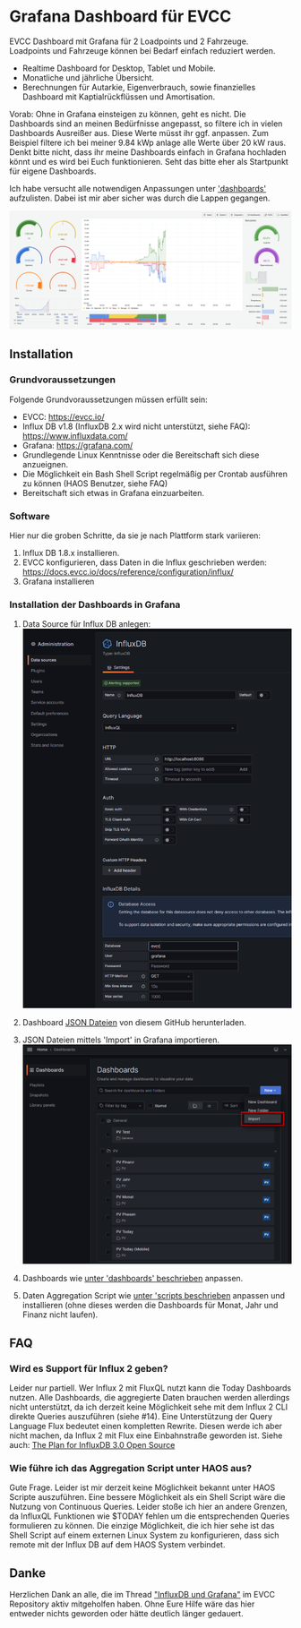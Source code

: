# Grafana Dashboard für EVCC

EVCC Dashboard mit Grafana für 2 Loadpoints und 2 Fahrzeuge. Loadpoints und Fahrzeuge können bei Bedarf einfach reduziert werden.

- Realtime Dashboard for Desktop, Tablet und Mobile.
- Monatliche und jährliche Übersicht.
- Berechnungen für Autarkie, Eigenverbrauch, sowie finanzielles Dashboard mit Kaptialrückflüssen und Amortisation.


Vorab: Ohne in Grafana einsteigen zu können, geht es nicht. Die Dashboards sind an meinen Bedürfnisse angepasst, so filtere ich in vielen Dashboards Ausreißer aus. Diese Werte müsst ihr ggf. anpassen. Zum Beispiel filtere ich bei meiner 9.84 kWp anlage alle Werte über 20 kW raus. Denkt bitte nicht, dass ihr meine Dashboards einfach in Grafana hochladen könnt und es wird bei Euch funktionieren. Seht das bitte eher als Startpunkt für eigene Dashboards.

Ich habe versucht alle notwendigen Anpassungen unter ['dashboards'](dashboards/README.md) aufzulisten. Dabei ist mir aber sicher was durch die Lappen gegangen.

![PV Today Screenshot](dashboards/img/today.png)


## Installation

### Grundvoraussetzungen

Folgende Grundvoraussetzungen müssen erfüllt sein:

- EVCC: https://evcc.io/
- Influx DB v1.8 (InfluxDB 2.x wird nicht unterstützt, siehe FAQ): https://www.influxdata.com/
- Grafana: https://grafana.com/
- Grundlegende Linux Kenntnisse oder die Bereitschaft sich diese anzueignen.
- Die Möglichkeit ein Bash Shell Script regelmäßig per Crontab ausführen zu können (HAOS Benutzer, siehe FAQ)
- Bereitschaft sich etwas in Grafana einzuarbeiten.


### Software

Hier nur die groben Schritte, da sie je nach Plattform stark variieren:

1. Influx DB 1.8.x installieren.
3. EVCC konfigurieren, dass Daten in die Influx geschrieben werden: https://docs.evcc.io/docs/reference/configuration/influx/
4. Grafana installieren

### Installation der Dashboards in Grafana

1. Data Source für Influx DB anlegen:
![Data Source anlegen](./img/create-datasource.png)

2. Dashboard [JSON Dateien](./dashboards) von diesem GitHub herunterladen.

3. JSON Dateien mittels 'Import' in Grafana importieren.
![Import](./img/import.png)

4. Dashboards wie [unter 'dashboards' beschrieben](./dashboards/README.md) anpassen.

5. Daten Aggregation Script wie [unter 'scripts beschrieben](./scripts/README.md) anpassen und installieren (ohne dieses werden die Dashboards für Monat, Jahr und Finanz nicht laufen).


## FAQ

### Wird es Support für Influx 2 geben?

Leider nur partiell. Wer Influx 2 mit FluxQL nutzt kann die Today Dashboards nutzen. Alle Dashboards, die aggregierte Daten brauchen werden allerdings nicht unterstützt, da ich derzeit keine Möglichkeit sehe mit dem Influx 2 CLI direkte Queries auszuführen (siehe #14). Eine Unterstützung der Query Language Flux bedeutet einen kompletten Rewrite. Diesen werde ich aber nicht machen, da Influx 2 mit Flux eine Einbahnstraße geworden ist. Siehe auch: [The Plan for InfluxDB 3.0 Open Source](https://www.influxdata.com/blog/the-plan-for-influxdb-3-0-open-source/)

### Wie führe ich das Aggregation Script unter HAOS aus?

Gute Frage. Leider ist mir derzeit keine Möglichkeit bekannt unter HAOS Scripte auszuführen. Eine bessere Möglichkeit als ein Shell Script wäre die Nutzung von Continuous Queries. Leider stoße ich hier an andere Grenzen, da InfluxQL Funktionen wie $TODAY fehlen um die entsprechenden Queries formulieren zu können. Die einzige Möglichkeit, die ich hier sehe ist das Shell Script auf einem externen Linux System zu konfigurieren, dass sich remote mit der Influx DB auf dem HAOS System verbindet.

## Danke

Herzlichen Dank an alle, die im Thread ["InfluxDB und Grafana"](https://github.com/evcc-io/evcc/discussions/4213) im EVCC Repository aktiv mitgeholfen haben. Ohne Eure Hilfe wäre das hier entweder nichts geworden oder hätte deutlich länger gedauert.
